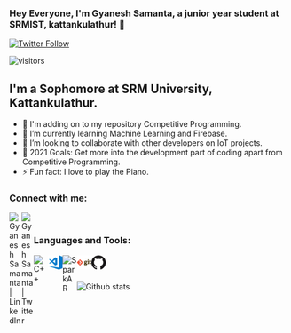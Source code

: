 ### Hey Everyone, I'm Gyanesh Samanta, a junior year student at SRMIST, kattankulathur! 👋

[![Twitter Follow](https://img.shields.io/twitter/follow/Samanta_Gyanesh?color=1DA1F2&logo=twitter&style=for-the-badge)](https://twitter.com/intent/follow?original_referer=https%3A%2F%2Fgithub.com%2FSamanta_Gyanesh&screen_name=Samanta_Gyanesh)

![visitors](https://visitor-badge.glitch.me/badge?page_id=${GyaneshSamanta})

## I'm a Sophomore at SRM University, Kattankulathur.

- 🔭 I'm adding on to my repository Competitive Programming.
- 🌱 I’m currently learning Machine Learning and Firebase.
- 👯 I’m looking to collaborate with other developers on IoT projects.
- 🥅 2021 Goals: Get more into the development part of coding apart from Competitive Programming. 
- ⚡ Fun fact: I love to play the Piano.


### Connect with me:

[<img align="left" alt="Gyanesh Samanta | LinkedIn" width="22px" src="https://user-images.githubusercontent.com/52783096/125200074-e88d4700-e286-11eb-93fc-9e8c2eb782e2.png" />][linkedin]
[<img align="left" alt="Gyanesh Samanta | Twitter" width="22px" src="https://user-images.githubusercontent.com/52783096/125200086-f773f980-e286-11eb-9369-3b4f80ba06e7.png" />][twitter]

<br />

### Languages and Tools:
<img align="left" alt="C++" width="26px" src="https://user-images.githubusercontent.com/52783096/123093435-51805c80-d449-11eb-9021-6f43a215dbf7.png" />
<img align="left" alt="Visual Studio Code" width="26px" src="https://raw.githubusercontent.com/github/explore/80688e429a7d4ef2fca1e82350fe8e3517d3494d/topics/visual-studio-code/visual-studio-code.png" />
<img align="left" alt="SparkAR" width="26px" src="https://user-images.githubusercontent.com/52783096/123094258-51cd2780-d44a-11eb-99b3-fd56e4bd738f.png"/>
<img align="left" alt="Git" width="26px" src="https://raw.githubusercontent.com/github/explore/80688e429a7d4ef2fca1e82350fe8e3517d3494d/topics/git/git.png" />
<img align="left" alt="GitHub" width="26px" src="https://raw.githubusercontent.com/github/explore/78df643247d429f6cc873026c0622819ad797942/topics/github/github.png" />

<br />
<br />

![Github stats](https://github-readme-stats.vercel.app/api?username=GyaneshSamanta&show_icons=true&theme=radical&count_private=true)</br>




[twitter]: https://twitter.com/samanta_gyanesh
[linkedin]: https://www.linkedin.com/in/gyanesh-s-1a7a9b122/
